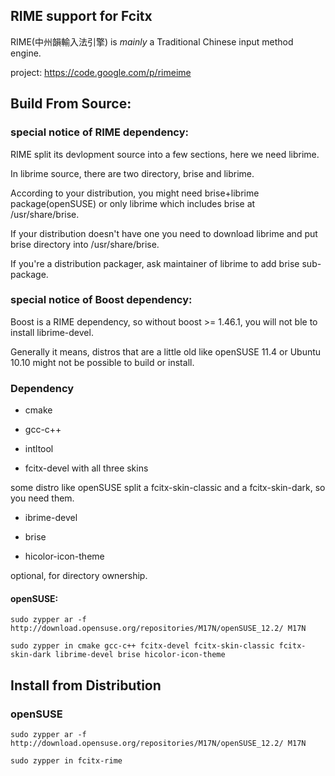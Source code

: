 ## RIME support for Fcitx

RIME(中州韻輸入法引擎) is _mainly_ a Traditional Chinese input method engine.

project: https://code.google.com/p/rimeime


## Build From Source:

### special notice of RIME dependency:

RIME split its devlopment source into a few sections, here we need librime.

In librime source, there are two directory, brise and librime.

According to your distribution, you might need brise+librime package(openSUSE) or only librime which includes brise at /usr/share/brise.

If your distribution doesn't have one you need to download librime and put brise directory into /usr/share/brise.

If you're a distribution packager, ask maintainer of librime to add brise sub-package.

### special notice of Boost dependency:

Boost is a RIME dependency, so without boost >= 1.46.1, you will not ble to install librime-devel.

Generally it means, distros that are a little old like openSUSE 11.4 or Ubuntu 10.10 might not be possible to build or install.

### Dependency

* cmake

* gcc-c++

* intltool

* fcitx-devel with all three skins

 some distro like openSUSE split a fcitx-skin-classic and a fcitx-skin-dark, so you need them.

* ibrime-devel

* brise

* hicolor-icon-theme 

 optional, for directory ownership.

#### openSUSE: 

	sudo zypper ar -f http://download.opensuse.org/repositories/M17N/openSUSE_12.2/ M17N

	sudo zypper in cmake gcc-c++ fcitx-devel fcitx-skin-classic fcitx-skin-dark librime-devel brise hicolor-icon-theme


## Install from Distribution

### openSUSE

	sudo zypper ar -f http://download.opensuse.org/repositories/M17N/openSUSE_12.2/ M17N

	sudo zypper in fcitx-rime


